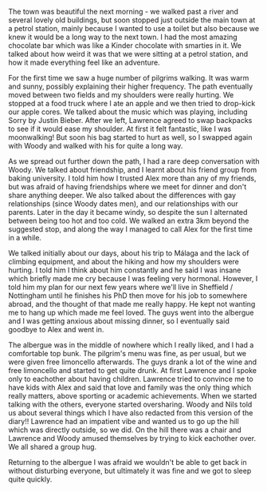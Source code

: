 The town was beautiful the next morning - we walked past a river and several lovely old buildings, but soon stopped just outside the main town at a petrol station, mainly because I wanted to use a toilet but also because we knew it would be a long way to the next town. I had the most amazing chocolate bar which was like a Kinder chocolate with smarties in it. We talked about how weird it was that we were sitting at a petrol station, and how it made everything feel like an adventure.

For the first time we saw a huge number of pilgrims walking. It was warm and sunny, possibly explaining their higher frequency. The path eventually moved between two fields and my shoulders were really hurting. We stopped at a food truck where I ate an apple and we then tried to drop-kick our apple cores. We talked about the music which was playing, including Sorry by Justin Bieber. After we left, Lawrence agreed to swap backpacks to see if it would ease my shoulder. At first it felt fantastic, like I was moonwalking! But soon his bag started to hurt as well, so I swapped again with Woody and walked with his for quite a long way.

As we spread out further down the path, I had a rare deep conversation with Woody. We talked about friendship, and I learnt about his friend group from baking university. I told him how I trusted Alex more than any of my friends, but was afraid of having friendships where we meet for dinner and don't share anything deeper. We also talked about the differences with gay relationships (since Woody dates men), and our relationships with our parents. Later in the day it became windy, so despite the sun I alternated between being too hot and too cold. We walked an extra 3km beyond the suggested stop, and along the way I managed to call Alex for the first time in a while.

We talked initially about our days, about his trip to Málaga and the lack of climbing equipment, and about the hiking and how my shoulders were hurting. I told him I think about him constantly and he said I was insane which briefly made me cry because I was feeling very hormonal. However, I told him my plan for our next few years where we'll live in Sheffield / Nottingham until he finishes his PhD then move for his job to somewhere abroad, and the thought of that made me really happy. He kept not wanting me to hang up which made me feel loved. The guys went into the albergue and I was getting anxious about missing dinner, so I eventually said goodbye to Alex and went in.

The albergue was in the middle of nowhere which I really liked, and I had a comfortable top bunk. The pilgrim's menu was fine, as per usual, but we were given free limoncello afterwards. The guys drank a lot of the wine and free limoncello and started to get quite drunk. At first Lawrence and I spoke only to eachother about having children. Lawrence tried to convince me to have kids with Alex and said that love and family was the only thing which really matters, above sporting or academic achievements. When we started talking with the others, everyone started oversharing. Woody and Nils told us about several things which I have also redacted from this version of the diary!! Lawrence had an impatient vibe and wanted us to go up the hill which was directly outside, so we did. On the hill there was a chair and Lawrence and Woody amused themselves by trying to kick eachother over. We all shared a group hug.

Returning to the albergue I was afraid we wouldn't be able to get back in without disturbing everyone, but ultimately it was fine and we got to sleep quite quickly.